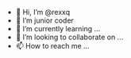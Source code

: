 - 👋 Hi, I’m @rexxq
- 👀 I’m junior coder
- 🌱 I’m currently learning ...
- 💞️ I’m looking to collaborate on ...
- 📫 How to reach me ...

<!---
rexxq/rexxq is a ✨ special ✨ repository because its `README.md` (this file) appears on your GitHub profile.
You can click the Preview link to take a look at your changes.
--->
